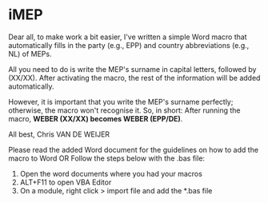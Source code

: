 # iMEP
Dear all, to make work a bit easier, 
I've written a simple Word macro that automatically fills in the party (e.g., EPP) and country abbreviations (e.g., NL) of MEPs.

All you need to do is write the MEP's surname in capital letters, followed by (XX/XX). 
After activating the macro, the rest of the information will be added automatically. 

However, it is important that you write the MEP's surname perfectly; otherwise, the macro won't recognise it.
So, in short: After running the macro, **WEBER (XX/XX) becomes WEBER (EPP/DE)**.

All best,
Chris VAN DE WEIJER

Please read the added Word document for the guidelines on how to add the macro to Word 
OR
Follow the steps below with the .bas file:

1. Open the word documents where you had your macros
2. ALT+F11 to open VBA Editor
3. On a module, right click > import file and add the *.bas file
